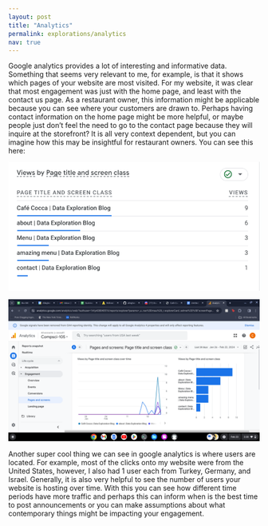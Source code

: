```yaml
---
layout: post
title: "Analytics"
permalink: explorations/analytics
nav: true
---
```


Google analytics provides a lot of interesting and informative data. Something that seems very relevant to me, for example, is that it shows which pages of your website are most visited. For my website, it was clear that most engagement was just with the home page, and least with the contact us page. As a restaurant owner, this information might be applicable because you can see where your customers are drawn to. Perhaps having contact information on the home page might be more helpful, or maybe people just don’t feel the need to go to the contact page because they will inquire at the storefront? It is all very context dependent, but you can imagine how this may be insightful for restaurant owners.
You can see this here:
<br>

![pages](./assets/images/pages.png)

![pages_graph](./assets/images/pages_graph.png)
<br>

Another super cool thing we can see in google analytics is where users are located. For example, most of the clicks onto my website were from the United States, however, I also had 1 user each from Turkey, Germany, and Israel. Generally, it is also very helpful to see the number of users your website is hosting over time. With this you can see how different time periods have more traffic and perhaps this can inform when is the best time to post announcements or you can make assumptions about what contemporary things might be impacting your engagement.